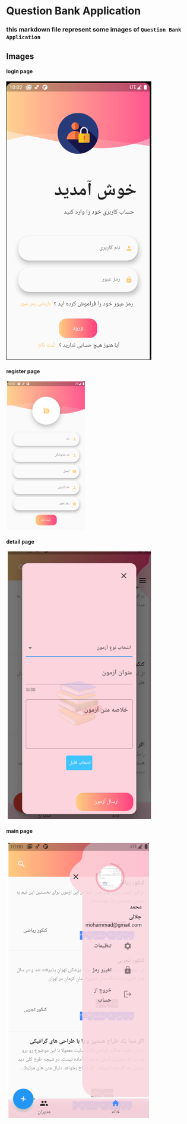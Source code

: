 # Question Bank Application 
### this markdown file represent some images of `Question Bank Application`

## Images

#### login page
![](/question_bank/images/image1.png "")

#### register page
![](/question_bank/images/image2.png "")

#### detail page
![](/question_bank/images/image3.png "")

#### main page
![](/question_bank/images/image4.png "")